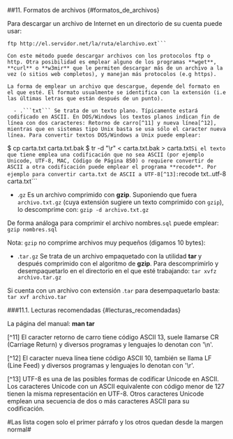 ##11. Formatos de archivos {#formatos_de_archivos}

Para descargar un archivo de Internet en un directorio de su cuenta puede usar:
```
ftp http://el.servidor.net/la/ruta/elarchivo.ext```
		
Con este método puede descargar archivos con los protocolos ftp o http. Otra posibilidad es emplear alguno de los programas **wget**, **curl** o **w3mir** que le permiten descargar más de un archivo a la vez (o sitios web completos), y manejan más protocolos (e.g https).

La forma de emplear un archivo que descargue, depende del formato en el que esté. El formato usualmente se identifica con la extensión (i.e las últimas letras que están después de un punto).

  - .```txt``` Se trata de un texto plano. Típicamente estará codificado en ASCII. En DOS/Windows los textos planos indican fin de línea con dos caracteres: Retorno de carro[^11] y nueva línea[^12], mientras que en sistemas tipo Unix basta se usa sólo el caracter nueva línea. Para convertir textos DOS/Windows a Unix puede emplear:
```
$ cp carta.txt carta.txt.bak
$ tr -d "\r" < carta.txt.bak > carta.txt```
Si el texto que tiene emplea una codificación que no sea ASCII (por ejemplo Unicode, UTF-8, MAC, Código de Página 850) o requiere convertir de ASCII a otra codificación puede emplear el programa **recode**. Por ejemplo para convertir carta.txt de ASCII a UTF-8[^13]:
```recode txt..utf-8 carta.txt```

  -  .```gz``` Es un archivo comprimido con **gzip**. Suponiendo que fuera ```archivo.txt.gz``` (cuya extensión sugiere un texto comprimido con ```gzip```), lo descomprime con:
```gzip -d archivo.txt.gz```

De forma análoga para comprimir el archivo nombres.```sql``` puede emplear:
```gzip nombres.sql```
	
Nota: ```gzip``` no comprime archivos muy pequeños (digamos 10 bytes):

  - .```tar.gz``` Se trata de un archivo empaquetado con la utilidad **tar** y después comprimido con el algoritmo de **gzip**. Para descomprimirlo y desempaquetarlo en el directorio en el que esté trabajando:
```tar xvfz archivo.tar.gz```
			
Si cuenta con un archivo con extensión .```tar``` para desempaquetarlo basta:
```tar xvf archivo.tar```
			
###11.1. Lecturas recomendadas {#lecturas_recomendadas}

La página del manual: **man tar**

[^11] El caracter retorno de carro tiene código ASCII 13, suele llamarse CR (Carriage Return) y diversos programas y lenguajes lo denotan con '\n'.

[^12] El caracter nueva línea tiene código ASCII 10, también se llama LF (Line Feed) y diversos programas y lenguajes lo denotan con '\r'.

[^13] UTF-8 es una de las posibles formas de codificar Unicode en ASCII. Los caracteres Unicode con un ASCII equivalente con código menor de 127 tienen la misma representación en UTF-8. Otros caracteres Unicode emplean una secuencia de dos o más caracteres ASCII para su codificación.

#Las lista cogen solo el primer párrafo y los otros quedan desde la margen normal#
